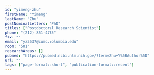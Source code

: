 ```yaml
---
id: "yimeng-zhu"
firstName: "Yimeng"
lastName: "Zhu"
postNominalLetters: "PhD"
titles: ["Postdoctoral Research Scientist"]
phone: "(212) 851-4785"
fax: ""
email: "yz3537@cumc.columbia.edu"
room: "501"
researchAreas: []
pubmed: "https://pubmed.ncbi.nlm.nih.gov/?term=Zhu+Y%5BAuthor%5D"
url: ""
tags: ["page-format::short", "publication-format::recent"]
---
```

